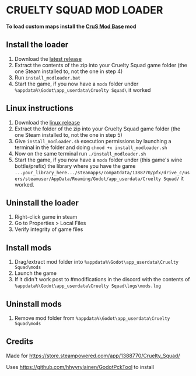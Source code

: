 # CRUELTY SQUAD MOD LOADER

**To load custom maps install the [CruS Mod Base](https://github.com/crustyrashky/crus-modbase) mod**

## Install the loader

1. Download the [latest release](https://github.com/disco0/crus-modloader/releases/download/v0.2.2-beta/crus-modloader-v0.2.2b.zip)
2. Extract the contents of the zip into your Cruelty Squad game folder (the one Steam installed to, not the one in step 4)
3. Run `install_modloader.bat`
4. Start the game, if you now have a `mods` folder under `%appdata%\Godot\app_userdata\Cruelty Squad\` it worked

## Linux instructions
1. Download the [linux release](https://github.com/nitsvga/crus-modloader-linux/releases/download/v0.2.2-beta-linux/crus-modloader-v0.2.2b-linux.zip)
2. Extract the folder of the zip into your Cruelty Squad game folder (the one Steam installed to, not the one in step 5)
3. Give `install_modloader.sh` execution permissions by launching a terminal in the folder and doing `chmod +x install_modloader.sh`
4. Now on the same terminal run `./install_modloader.sh`
5. Start the game, if you now have a `mods` folder under (this game's wine bottle/prefix) the library where you have the game `...your_library_here.../steamapps/compatdata/1388770/pfx/drive_c/users/steamuser/AppData/Roaming/Godot/app_userdata/Cruelty Squad/` it worked.

## Uninstall the loader

1. Right-click game in steam
2. Go to Properties > Local Files
3. Verify integrity of game files

## Install mods

1. Drag/extract mod folder into `%appdata%\Godot\app_userdata\Cruelty Squad\mods`
2. Launch the game
3. If it didn't work post to #modifications in the discord with the contents of `%appdata%\Godot\app_userdata\Cruelty Squad\logs\mods.log`

## Uninstall mods

1. Remove mod folder from `%appdata%\Godot\app_userdata\Cruelty Squad\mods`

## Credits

Made for https://store.steampowered.com/app/1388770/Cruelty_Squad/

Uses https://github.com/hhyyrylainen/GodotPckTool to install
